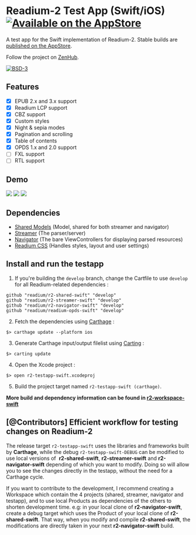 # Readium-2 Test App (Swift/iOS) [![Available on the AppStore](https://devimages-cdn.apple.com/app-store/marketing/guidelines/images/badge-download-on-the-app-store.svg)](https://itunes.apple.com/us/app/r2-reader/id1363963230)

A test app for the Swift implementation of Readium-2. Stable builds are [published on the AppStore](https://itunes.apple.com/us/app/r2-reader/id1363963230).

Follow the project on [ZenHub](https://app.zenhub.com/workspace/o/readium/r2-testapp-swift/boards).

[![BSD-3](https://img.shields.io/badge/License-BSD--3-brightgreen.svg)](https://opensource.org/licenses/BSD-3-Clause)

## Features

- [x] EPUB 2.x and 3.x support
- [x] Readium LCP support
- [x] CBZ support
- [x] Custom styles
- [x] Night & sepia modes
- [x] Pagination and scrolling
- [x] Table of contents
- [x] OPDS 1.x and 2.0 support
- [ ] FXL support
- [ ] RTL support

## Demo

![](https://media.giphy.com/media/hAttjic8neYp2/giphy.gif) ![](https://media.giphy.com/media/13ivNbjbbUT41a/giphy.gif) ![](https://media.giphy.com/media/l378cRkMNuKx2AOAw/giphy.gif)

## Dependencies

- [Shared Models](https://github.com/readium/r2-shared-swift) (Model, shared for both streamer and navigator)
- [Streamer](https://github.com/readium/r2-streamer-swift) (The parser/server)
- [Navigator](https://github.com/readium/r2-navigator-swift) (The bare ViewControllers for displaying parsed resources)
- [Readium CSS](https://github.com/readium/readium-css) (Handles styles, layout and user settings)

## Install and run the testapp

1) If you're building the `develop` branch, change the Cartfile to use `develop` for all Readium-related dependencies :

```
github "readium/r2-shared-swift" "develop"
github "readium/r2-streamer-swift" "develop"
github "readium/r2-navigator-swift" "develop"
github "readium/readium-opds-swift" "develop"
```

2) Fetch the dependencies using [Carthage](https://github.com/Carthage/Carthage) :

`$> carthage update --platform ios`

3) Generate Carthage input/output filelist using [Carting](https://github.com/artemnovichkov/Carting) :

`$> carting update`

4) Open the Xcode project :

`$> open r2-testapp-swift.xcodeproj`

5) Build the project target named `r2-testapp-swift (carthage)`.

**More build and dependency information can be found in [r2-workspace-swift](https://github.com/readium/r2-workspace-swift)**

## [@Contributors] Efficient workflow for testing changes on Readium-2

The release target `r2-testapp-swift` uses the libraries and frameworks built by **Carthage**, while the debug `r2-testapp-swift-DEBUG` can be modified to use local versions of  **r2-shared-swift**, **r2-streamer-swift** and **r2-navigator-swift** depending of which you want to modify. Doing so will allow you to see the changes directly in the testapp, without the need for a Carthage cycle.

If you want to contribute to the development, I recommend creating a Workspace which contain the 4 projects (shared, streamer, navigator and testapp), and to use local Products as dependencies of the others to shorten development time.
e.g: in your local clone of **r2-navigator-swift**, create a debug target which uses the Product of your local clone of **r2-shared-swift**. That way, when you modify and compile **r2-shared-swift**, the modifications are directly taken in your next **r2-navigator-swift** build.

